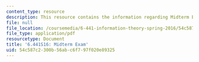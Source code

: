 ```yaml
---
content_type: resource
description: This resource contains the information regarding Midterm Exam.
file: null
file_location: /coursemedia/6-441-information-theory-spring-2016/54c587c2300b56abc6f797f020e89325_MIT6_441S16_midterm.pdf
file_type: application/pdf
resourcetype: Document
title: '6.441S16: Midterm Exam'
uid: 54c587c2-300b-56ab-c6f7-97f020e89325
---
```

